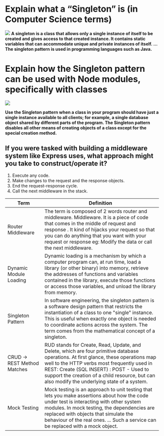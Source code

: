 # Explain what a “Singleton” is (in Computer Science terms) 
![](https://www.tutorialspoint.com/design_pattern/images/singleton_pattern_uml_diagram.jpg)
**A singleton is a class that allows only a single instance of itself to be created and gives access to that created instance. It contains static variables that can accommodate unique and private instances of itself. ... The singleton pattern is used in programming languages such as Java.**

# Explain how the Singleton pattern can be used with Node modules, specifically with classes
![](https://refactoring.guru/images/patterns/diagrams/singleton/structure-en.png?id=4e4306d3a90f40d74c7a)

**Use the Singleton pattern when a class in your program should have just a single instance available to all clients; for example, a single database object shared by different parts of the program. The Singleton pattern disables all other means of creating objects of a class except for the special creation method.**

## If you were tasked with building a middleware system like Express uses, what approach might you take to construct/operate it?

1.  Execute any code.
2. Make changes to the request and the response objects.
3. End the request-response cycle.
4. Call the next middleware in the stack.

| Term       |       Definition             |
| -----------|------------------------------|
|Router Middleware|The term is composed of 2 words router and middleware. Middleware. It is a piece of code that comes in the middle of request and response . It kind of hijacks your request so that you can do anything that you want with your request or response eg: Modify the data or call the next middleware.|
|Dynamic Module Loading|Dynamic loading is a mechanism by which a computer program can, at run time, load a library (or other binary) into memory, retrieve the addresses of functions and variables contained in the library, execute those functions or access those variables, and unload the library from memory.|
|Singleton Pattern|In software engineering, the singleton pattern is a software design pattern that restricts the instantiation of a class to one "single" instance. This is useful when exactly one object is needed to coordinate actions across the system. The term comes from the mathematical concept of a singleton.|
|CRUD -> REST Method Matches|RUD stands for Create, Read, Update, and Delete, which are four primitive database operations. At first glance, these operations map well to the HTTP verbs most frequently used in REST: Create (SQL INSERT) : POST - Used to support the creation of a child resource, but can also modify the underlying state of a system.|
|Mock Testing | Mock testing is an approach to unit testing that lets you make assertions about how the code under test is interacting with other system modules. In mock testing, the dependencies are replaced with objects that simulate the behaviour of the real ones. ... Such a service can be replaced with a mock object.|